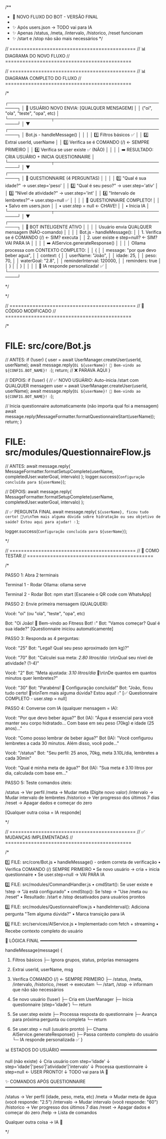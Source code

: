 /**
 * 🤖 NOVO FLUXO DO BOT - VERSÃO FINAL
 * 
 * ✨ Após users.json → TODO vai para IA
 * ✨ Apenas /status, /meta, /intervalo, /historico, /reset funcionam
 * ✨ /start e /stop não são mais necessários
 */

// ============================================
// 📊 DIAGRAMA DO NOVO FLUXO
// ============================================

// ============================================
// 📊 DIAGRAMA COMPLETO DO FLUXO
// ============================================

/*

┌─────────────────────────────────────────────────────┐
│ 🚀 USUÁRIO NOVO ENVIA: [QUALQUER MENSAGEM]          │
│    ("oi", "ola", "teste", "opa", etc)               │
└──────────────┬──────────────────────────────────────┘
               │
               ▼
┌─────────────────────────────────────────────────────┐
│ Bot.js - handleMessage()                            │
│                                                     │
│ 1️⃣  Filtros básicos ✅                             │
│ 2️⃣  Extrai userId, userName                        │
│ 3️⃣  Verifica se é COMANDO (/) ← SEMPRE PRIMEIRO    │
│ 4️⃣  Verifica se user existe ✅ (NÃO)               │
│                                                     │
│ ➡️  RESULTADO: CRIA USUÁRIO + INICIA QUESTIONNAIRE │
└──────────────┬──────────────────────────────────────┘
               │
               ▼
┌─────────────────────────────────────────────────────┐
│ 📝 QUESTIONNAIRE (4 PERGUNTAS)                      │
│                                                     │
│ 1️⃣  "Qual é sua idade?"      → user.step='peso'   │
│ 2️⃣  "Qual é seu peso?"       → user.step='ativ'   │
│ 3️⃣  "Nível de atividade?"    → user.step='int'    │
│ 4️⃣  "Intervalo de lembretes?"→ user.step=null ✅  │
│                                                     │
│ 🎉 QUESTIONNAIRE COMPLETO!                         │
│    • Salvo em users.json                            │
│    • user.step = null ← CHAVE!                     │
│    • Inicia IA                                      │
└──────────────┬──────────────────────────────────────┘
               │
               ▼
┌─────────────────────────────────────────────────────┐
│ 🤖 BOT INTELIGENTE ATIVO                            │
│                                                     │
│ Usuário envia QUALQUER mensagem (NÃO-comando)      │
│                                                     │
│ Bot.js - handleMessage():                          │
│ 1. Verifica se é COMANDO (/) ← SIM? executa        │
│ 2. user existe e step=null? ← SIM? VAI PARA IA     │
│                                                     │
│ ➡️ AIService.generateResponse()                    │
│                                                     │
│ Ollama processa com CONTEXTO COMPLETO:             │
│ {                                                  │
│   message: "por que devo beber agua",              │
│   context: {                                       │
│     userName: "João",                              │
│     idade: 25,                                     │
│     peso: 70,                                      │
│     waterGoal: "2.8",                              │
│     reminderInterval: 120000,                      │
│     reminders: true                                │
│   }                                                │
│ }                                                  │
│                                                     │
│ 💬 IA responde personalizada! ✅                   │
└─────────────────────────────────────────────────────┘

*/

*/

// ============================================
// 🔧 CÓDIGO MODIFICADO
// ============================================

/*

FILE: src/core/Bot.js
====================

// ANTES:
if (!user) {
  user = await UserManager.createUser(userId, userName);
  await message.reply(`Oi ${userName}! 👋 Bem-vindo ao ${CONFIG.BOT_NAME}! 💧`);
  return; // ❌ PARAVA AQUI
}

// DEPOIS:
if (!user) {
  // ✅ NOVO USUÁRIO: Auto-inicia /start com QUALQUER mensagem
  user = await UserManager.createUser(userId, userName);
  await message.reply(`Oi ${userName}! 👋 Bem-vindo ao ${CONFIG.BOT_NAME}! 💧`);
  
  // Inicia questionnaire automaticamente (não importa qual foi a mensagem)
  await message.reply(MessageFormatter.formatQuestionnaireStart(userName));
  return;
}


FILE: src/modules/QuestionnaireFlow.js
======================================

// ANTES:
await message.reply(
  MessageFormatter.formatSetupComplete(userName, completedUser.waterGoal, intervalo)
);
logger.success(`Configuração concluída para ${userName}`);

// DEPOIS:
await message.reply(
  MessageFormatter.formatSetupComplete(userName, completedUser.waterGoal, intervalo)
);

// ✅ PERGUNTA FINAL
await message.reply(
  `${userName}, ficou tudo certo! 🎯\n\nTem mais alguma dúvida sobre hidratação ou seu objetivo de saúde? Estou aqui para ajudar! 💧`
);

logger.success(`Configuração concluída para ${userName}`);

*/

// ============================================
// 🧪 COMO TESTAR
// ============================================

/*

PASSO 1: Abra 2 terminais

Terminal 1 - Rodar Ollama:
  ollama serve

Terminal 2 - Rodar Bot:
  npm start
  [Escaneie o QR code com WhatsApp]


PASSO 2: Envie primeira mensagem (QUALQUER):

  Você: "oi" (ou "ola", "teste", "opa", etc)
  
  Bot: "Oi João! 👋 Bem-vindo ao Fitness Bot! 💧"
  Bot: "Vamos começar? Qual é sua idade?"
  [Questionnaire iniciou automaticamente]


PASSO 3: Responda as 4 perguntas:

  Você: "25"
  Bot: "Legal! Qual seu peso aproximado (em kg)?"
  
  Você: "70"
  Bot: "Calculei sua meta: *2.80 litros/dia* 💧\n\nQual seu nível de atividade? (1-4)"
  
  Você: "2"
  Bot: "Meta ajustada: *3.10 litros/dia* 🎯\n\nDe quantos em quantos minutos quer lembretes?"
  
  Você: "30"
  Bot: "Parabéns! 🎉 Configuração concluída!"
  Bot: "João, ficou tudo certo! 🎯\n\nTem mais alguma dúvida? Estou aqui! 💧"
  [✅ Questionnaire COMPLETO - user.step = null]


PASSO 4: Converse com IA (qualquer mensagem = IA):

  Você: "Por que devo beber água?"
  Bot (IA): "Água é essencial para você manter seu corpo hidratado...
             Com base em seu peso (70kg) e idade (25 anos)..."
  
  Você: "Como posso lembrar de beber água?"
  Bot (IA): "Você configurou lembretes a cada 30 minutos.
             Além disso, você pode..."
  
  Você: "/status"
  Bot: "Seu perfil: 25 anos, 70kg, meta 3.10L/dia, lembretes a cada 30min"
  
  Você: "Qual é minha meta de água?"
  Bot (IA): "Sua meta é 3.10 litros por dia, calculada com base em..."


PASSO 5: Teste comandos úteis:

  /status      → Ver perfil
  /meta        → Mudar meta (Digite novo valor)
  /intervalo   → Mudar intervalo de lembretes
  /historico   → Ver progresso dos últimos 7 dias
  /reset       → Apagar dados e começar do zero

  [Qualquer outra coisa = IA responde]

*/

// ============================================
// ✅ MUDANÇAS IMPLEMENTADAS
// ============================================

/*

1️⃣  FILE: src/core/Bot.js
    • handleMessage() - ordem correta de verificação
    • Verifica COMANDO (/) SEMPRE PRIMEIRO
    • Se novo usuário → cria + inicia questionnaire
    • Se user.step=null → VAI PARA IA

2️⃣  FILE: src/modules/CommandHandler.js
    • cmdStart(): Se user existe e !step → "Já está configurado"
    • cmdStop(): Se !step → "Use /meta ou /reset"
    • Resultado: /start e /stop desativados para usuários prontos

3️⃣  FILE: src/modules/QuestionnaireFlow.js
    • handleInterval(): Adiciona pergunta "Tem alguma dúvida?"
    • Marca transição para IA

4️⃣  FILE: src/services/AIService.js
    • Implementado com fetch + streaming
    • Recebe contexto completo do usuário


🎯 LÓGICA FINAL
━━━━━━━━━━━━━━━━━━━━━━━━━━━━━━━━━━━━━

handleMessage(message) {
  
  1. Filtros básicos
     ├─ Ignora grupos, status, próprias mensagens
  
  2. Extrai userId, userName, msg
  
  3. Verifica COMANDO (/) ← SEMPRE PRIMEIRO
     ├─ /status, /meta, /intervalo, /historico, /reset → executam
     └─ /start, /stop → informam que não são necessários
  
  4. Se novo usuário (!user)
     ├─ Cria em UserManager
     ├─ Inicia questionnaire (step='idade')
     └─ return
  
  5. Se user.step existe
     ├─ Processa resposta do questionnaire
     ├─ Avança para próxima pergunta ou completa
     └─ return
  
  6. Se user.step = null (usuário pronto)
     ├─ Chama AIService.generateResponse()
     ├─ Passa contexto completo do usuário
     └─ IA responde personalizada ✅
}


📊 ESTADOS DO USUÁRIO
━━━━━━━━━━━━━━━━━━━━━━━━━━━━━━━━━━━━━

null (não existe)
  ↓
  Cria usuário com step='idade'
  ↓
step='idade'|'peso'|'atividade'|'intervalo'
  ↓
  Processa questionnaire
  ↓
step=null ← USER PRONTO!
  ↓
  TODO vai para IA 🤖


✨ COMANDOS APÓS QUESTIONNAIRE
━━━━━━━━━━━━━━━━━━━━━━━━━━━━━━━━━━━━━

/status     → Ver perfil (idade, peso, meta, etc)
/meta       → Mudar meta de água (você responde: "2.5")
/intervalo  → Mudar intervalo (você responde: "60")
/historico  → Ver progresso dos últimos 7 dias
/reset      → Apagar dados e começar do zero
/help       → Lista de comandos

Qualquer outra coisa → IA 🤖

*/
